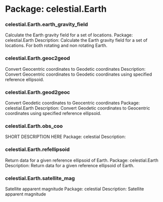 # Package: celestial.Earth


### celestial.Earth.earth_gravity_field

Calculate the Earth gravity field for a set of locations. Package: celestial.Earth Description: Calculate the Earth gravity field for a set of locations. For both rotating and non rotating Earth.


### celestial.Earth.geoc2geod

Convert Geocentric coordinates to Geodetic coordinates Description: Convert Geocentric coordinates to Geodetic coordinates using specified reference ellipsoid.


### celestial.Earth.geod2geoc

Convert Geodetic coordinates to Geocentric coordinates Package: celestial.Earth Description: Convert Geodetic coordinates to Geocentric coordinates using specified reference ellipsoid.


### celestial.Earth.obs_coo

SHORT DESCRIPTION HERE Package: celestial Description:


### celestial.Earth.refellipsoid

Return data for a given reference ellipsoid of Earth. Package: celestial.Earth Description: Return data for a given reference ellipsoid of Earth.


### celestial.Earth.satellite_mag

Satellite apparent magnitude Package: celestial Description: Satellite apparent magnitude


